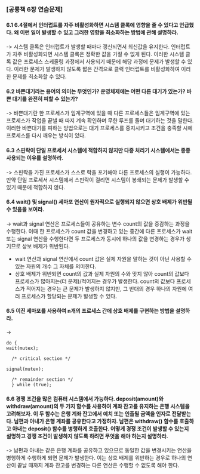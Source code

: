 ### [공룡책 6장 연습문제]

#### 6.1 6.4절에서 인터럽트를 자주 비활성화하면 시스템 클록에 영향을 줄 수 있다고 언급했다. 왜 이런 일이 발생할 수 있고 그러한 영향을 최소화하는 방법에 관해 설명하라.
-> 
 시스템 클록은 인터럽트가 발생할 때마다 갱신되면서 최신값을 유지한다. 인터럽트가 자주 비활성화되면 시스템 클록은 정확한 값을 가질 수 없게 된다. 이러한 시스템 클록 값은 프로세스 스케줄링 과정에서 사용되기 때문에 해당 과정에 문제가 발생할 수 있다. 이러한 문제가 발생하지 않도록 짧은 간격으로 클럭 인터럽트를 비활성화하여 이러한 문제를 최소화할 수 있다.

#### 6.2 바쁜대기라는 용어의 의미는 무엇인가? 운영체제에는 어떤 다른 대기가 있는가? 바쁜 대기를 완전히 피할 수 있는가?
->
바쁜대기란 한 프로세스가 임계구역에 있을 때 다른 프로세스들은 임계구역에 있는 프로세스가 작업을 끝낼 때 따지 계속 확인하며 무한 루프를 돌며 대기하는 것을 말한다. 이러한 바쁜대기를 피하는 방법으로는 대기 프로세스를 중지시키고 조건을 충족할 시에 프로세스를 다시 깨우는 방식이 있다.

#### 6.3 스핀락이 단일 프로세서 시스템에 적합하지 않지만 다중 처리기 시스템에서는 종종 사용되는 이유를 설명하라.
->
스핀락을 가진 프로세스가 스스로 락을 포기해야 다른 프로세스의 실행이 가능하다. 만약 단일 프로세서 시스템에서 스핀락이 걸리면 시스템이 봉쇄되는 문제가 발생할 수 있기 때문에 적합하지 않다.

#### 6.4 wait() 및 signal() 세마포 연산이 원자적으로 실행되지 않으면 상호 배제가 위반될 수 있음을 보여라.
->
 wait과 signal 연산은 프로세스들이 공유하는 변수 count의 값을 증감하는 과정을 수행한다. 이때 한 프로세스가 count 값을 변경하고 있는 중간에 다른 프로세스가 wait 또는 signal 연산을 수행한다면 두 프로세스가 동시에 하나의 값을 변경하는 경우가 생기므로 상보 배제가 위반된다. 
+ wait 연산과 signal 연산에서 count 값은 실제 자원을 말하는 것이 아닌 사용할 수 있는 자원의 개수 그 자체를 의미한다. 
+ 상호 배제가 위반되면 count의 값과 실제 자원의 수와 맞지 않아 count의 값보다 프로세스가 많아지는(더 문제)/적어지는 경우가 발생한다. count의 값보다 프로세스가 적어지는 경우는 큰 문제가 발생하지 않지만, 그 반대의 경우 하나의 자원에 여러 프로세스가 할당되는 문제가 발생할 수 있다.

#### 6.5 이진 세마포를 사용하여 n개의 프로세스 간에 상호 배제를 구현하는 방법을 설명하라.
->

  ```
  do {
  wait(mutex);

    /* critical section */

  signal(mutex);

    /* remainder section */
    } while (true);
   ``` 

#### 6.6 경쟁 조건을 많은 컴퓨터 시스템에서 가능하다. deposit(amount)와 withdraw(amount)의 두 가지 함수를 사용하여 계좌 잔고를 유지하는 은행 시스템을 고려해보자. 이 두 함수는 은행 계좌 잔고에서 예치 또는 인출될 금액을 인자로 전달받는다. 남편과 아내가 은행 계좌를 공유한다고 가정하자. 남편은 withdraw() 함수를 호출하고 아내는 deposit() 함수를 병행하게 호출한다. 어떻게 경쟁 조건이 발생할 수 있는지 설명하고 경쟁 조건이 발생하지 않도록 하려면 무엇을 해야 하는지 설명하라.
->
 남편과 아내는 같은 은행 계좌를 공유하고 있으므로 동일한 값을 변경시키는 연산을 병행하게 수행하게 되면 문제가 발생한다. 이는 상호 배제를 위반하는 경우로 하나의 연산이 끝날 때까지 계좌 잔고를 변경하는 다른 연산은 수행할 수 없도록 해야 한다. 
